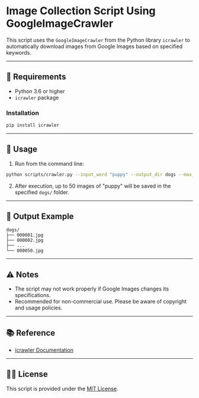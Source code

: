 # Image Collection Script Using GoogleImageCrawler

This script uses the `GoogleImageCrawler` from the Python library `icrawler` to automatically download images from Google Images based on specified keywords.

---

## 🔧 Requirements

* Python 3.6 or higher
* `icrawler` package

### Installation

```bash
pip install icrawler
```

---

## 🚀 Usage

1. Run from the command line:

```bash
python scripts/crawler.py --input_word "puppy" --output_dir dogs --max_num 50
```

2. After execution, up to 50 images of "puppy" will be saved in the specified `dogs/` folder.

---

## 📁 Output Example

```
dogs/
├── 000001.jpg
├── 000002.jpg
├── ...
└── 000050.jpg
```

---

## ⚠️ Notes

* The script may not work properly if Google Images changes its specifications.
* Recommended for non-commercial use. Please be aware of copyright and usage policies.

---

## 📚 Reference

* [icrawler Documentation](https://icrawler.readthedocs.io/en/latest/)

---

## 🧑‍💻 License

This script is provided under the [MIT License](./LICENSE).
